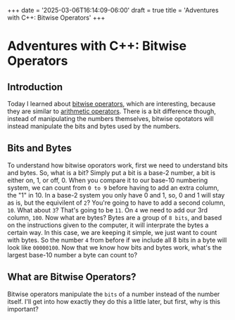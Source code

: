 +++
date = '2025-03-06T16:14:09-06:00'
draft = true
title = 'Adventures with C++: Bitwise Operators'
+++

# Adventures with C++: Bitwise Operators

## Introduction
Today I learned about [bitwise operators](https://en.cppreference.com/w/cpp/language/operator_arithmetic), which are interesting, because they are similar to [arithmetic operators](https://en.cppreference.com/w/cpp/language/operator_arithmetic). There is a bit difference though, instead of manipulating the numbers themselves, bitwise opotators will instead manipulate the bits and bytes used by the numbers.

## Bits and Bytes
To understand how bitwise oporators work, first we need to understand bits and bytes. So, what is a bit? Simply put a bit is a base-2 number, a bit is either on, 1, or off, 0. When you compare it to our base-10 numbering system, we can count from `0 to 9` before having to add an extra column, the "1" in 10. In a base-2 system you only have 0 and 1, so, 0 and 1 will stay as is, but the equivilent of `2`? You're going to have to add a second column, `10`. What about `3`? That's going to be `11`. On `4` we need to add our 3rd column, `100`. Now what are bytes? Bytes are a group of `8 bits`, and based on the instructions given to the computer, it will interprate the bytes a certain way. In this case, we are keeping it simple, we just want to count with bytes. So the number `4` from before if we include all 8 bits in a byte will look like `00000100`. Now that we know how bits and bytes work, what's the largest base-10 number a byte can count to?

## What are Bitwise Operators?
Bitwise operators manipulate the `bits` of a number instead of the number itself. I'll get into how exactly they do this a little later, but first, why is this important? 